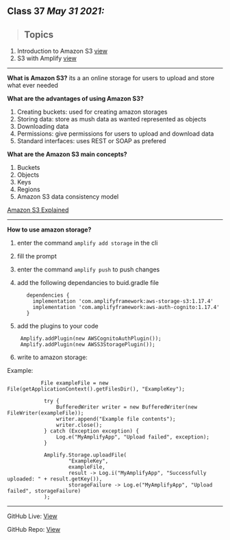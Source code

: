 ## Class 37  *May 31 2021:*  

> ## Topics

   1. Introduction to Amazon S3 [view](https://docs.aws.amazon.com/AmazonS3/latest/userguide/Welcome.html)
   2. S3 with Amplify [view](https://aws-amplify.github.io/docs/android/storage)   
   
---

**What is Amazon S3?** its a an online storage for users to upload and store what ever needed 

**What are the advantages of using Amazon S3?**

1. Creating buckets: used for creating amazon storages
2. Storing data: store as mush data as wanted represented as objects
3. Downloading data
4. Permissions: give permissions for users to upload and download data 
5. Standard interfaces: uses REST or SOAP as prefered 

**What are the Amazon S3 main concepts?**

1. Buckets
2. Objects
3. Keys
4. Regions
5. Amazon S3 data consistency model


[Amazon S3 Explained](https://www.youtube.com/watch?v=_I14_sXHO8U)

---

**How to use amazon storage?**

1. enter the command `amplify add storage` in the cli 
2. fill the prompt 
3. enter the command `amplify push` to push changes
4. add the following dependancies to buid.gradle file
        
          dependencies {
            implementation 'com.amplifyframework:aws-storage-s3:1.17.4'
            implementation 'com.amplifyframework:aws-auth-cognito:1.17.4'
          }

5. add the plugins to your code 
        
        Amplify.addPlugin(new AWSCognitoAuthPlugin());
        Amplify.addPlugin(new AWSS3StoragePlugin());

6. write to amazon storage:
        
Example:  

               File exampleFile = new File(getApplicationContext().getFilesDir(), "ExampleKey");

                try {
                    BufferedWriter writer = new BufferedWriter(new FileWriter(exampleFile));
                    writer.append("Example file contents");
                    writer.close();
                } catch (Exception exception) {
                    Log.e("MyAmplifyApp", "Upload failed", exception);
                }

                Amplify.Storage.uploadFile(
                        "ExampleKey",
                        exampleFile,
                        result -> Log.i("MyAmplifyApp", "Successfully uploaded: " + result.getKey()),
                        storageFailure -> Log.e("MyAmplifyApp", "Upload failed", storageFailure)
                );
                

---

GitHub Live: [View](https://anassawalha95.github.io/reading-notes/Code%20401/Class%2037)

GitHub Repo: [View](https://github.com/anassawalha95/reading-notes/tree/main/Code%20401)
